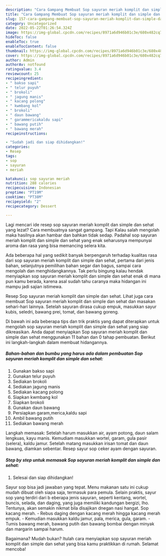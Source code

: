 ```yaml
---
description: "Cara Gampang Membuat Sop sayuran meriah komplit dan simple dan sehat, Menggugah Selera"
title: "Cara Gampang Membuat Sop sayuran meriah komplit dan simple dan sehat, Menggugah Selera"
slug: 157-cara-gampang-membuat-sop-sayuran-meriah-komplit-dan-simple-dan-sehat-menggugah-selera
category: Uncategorized
date: 2022-05-22T01:26:54.324Z
image: https://img-global.cpcdn.com/recipes/8971a6d946b01c3e/680x482cq70/sop-sayuran-meriah-komplit-dan-simple-dan-sehat-foto-resep-utama.jpg
hideToc: false
enableToc: true
enableTocContent: false
thumbnail: https://img-global.cpcdn.com/recipes/8971a6d946b01c3e/680x482cq70/sop-sayuran-meriah-komplit-dan-simple-dan-sehat-foto-resep-utama.jpg
cover: https://img-global.cpcdn.com/recipes/8971a6d946b01c3e/680x482cq70/sop-sayuran-meriah-komplit-dan-simple-dan-sehat-foto-resep-utama.jpg
author: Admin
authorAv: notfound
ratingvalue: 3.4
reviewcount: 25
recipeingredient:
- " bakso sapi"
- " telur puyuh"
- " brokoli"
- " jagung manis"
- " kacang polong"
- " kwmbang kol"
- " brokoli"
- " daun bawang"
- " garammericakaldu sapi"
- " bawang putih"
- " bawang merah"
recipeinstructions:

- "Sudah jadi dan siap dihidangkan!"
categories:
- Resep
tags:
- sop
- sayuran
- meriah

katakunci: sop sayuran meriah 
nutrition: 288 calories
recipecuisine: Indonesian
preptime: "PT19M"
cooktime: "PT38M"
recipeyield: "2"
recipecategory: Dessert

---
```



Lagi mencari ide resep sop sayuran meriah komplit dan simple dan sehat yang lezat? Cara membuatnya sangat gampang. Tapi Kalau salah mengolah maka hasilnya akan hambar dan bahkan tidak sedap. Padahal sop sayuran meriah komplit dan simple dan sehat yang enak seharusnya mempunyai aroma dan rasa yang bisa memancing selera kita.


Ada beberapa hal yang sedikit banyak berpengaruh terhadap kualitas rasa dari sop sayuran meriah komplit dan simple dan sehat, pertama dari jenis bahan, selanjutnya pemilihan bahan segar dan bagus, sampai cara mengolah dan menghidangkannya. Tak perlu bingung kalau hendak menyiapkan sop sayuran meriah komplit dan simple dan sehat enak di mana pun kamu berada, karena asal sudah tahu caranya maka hidangan ini mampu jadi sajian istimewa.

Resep Sop sayuran meriah komplit dan simple dan sehat. Lihat juga cara membuat Sop sayuran meriah komplit dan simple dan sehat dan masakan sehari-hari lainnya. Setelah sayuran dirasa cukup empuk, masukkan sayur kubis, seledri, bawang prei, tomat, dan bawang goreng.


Di bawah ini ada beberapa tips dan trik praktis yang dapat diterapkan untuk mengolah sop sayuran meriah komplit dan simple dan sehat yang siap dikreasikan. Anda dapat menyiapkan Sop sayuran meriah komplit dan simple dan sehat menggunakan 11 bahan dan 0 tahap pembuatan. Berikut ini langkah-langkah dalam membuat hidangannya.

<!--inarticleads1-->

##### Bahan-bahan dan bumbu yang harus ada dalam pembuatan Sop sayuran meriah komplit dan simple dan sehat:

1. Gunakan  bakso sapi
1. Gunakan  telur puyuh
1. Sediakan  brokoli
1. Sediakan  jagung manis
1. Sediakan  kacang polong
1. Siapkan  kwmbang kol
1. Siapkan  brokoli
1. Gunakan  daun bawang
1. Persiapkan  garam,merica,kaldu sapi
1. Ambil  bawang putih
1. Sediakan  bawang merah


Langkah memasak: Setelah harum masukkan air, ayam potong, daun salam lengkuas, kayu manis. Kemudiam masukkan wortel, garam, gula pasir (selera), kaldu jamur. Setelah matang masukkan irisan tomat dan daun bawang, diamkan sebentar. Resep sayur sop ceker ayam dengan sayuran. 

<!--inarticleads2-->

##### Step by step untuk memasak Sop sayuran meriah komplit dan simple dan sehat:


1. Selesai dan siap dihidangkan!

Sayur sop bisa jadi jawaban yang tepat. Menu makanan satu ini cukup mudah dibuat oleh siapa saja, termasuk para pemula. Selain praktis, sayur sop yang terdiri dari b eberapa jenis sayuran, seperti kentang, wortel, buncis, selada, dan daging, yang juga memiliki kandungan bergizi, lho. Tentunya, akan semakin nikmat bila disajikan dnegan nasi hangat. Sop kacang merah. - Rebus daging dengan kacang merah hingga kacang merah empuk. - Kemudian masukkan kaldu jamur, pala, merica, gula, garam. - Tumis bawang merah, bawang putih dan bawang bombai dengan minyak dan margarin sampai harum. 

Bagaimana? Mudah bukan? Itulah cara menyiapkan sop sayuran meriah komplit dan simple dan sehat yang bisa kamu praktikkan di rumah. Selamat mencoba!
